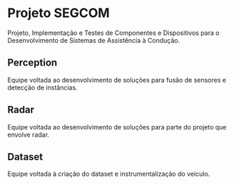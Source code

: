 # Projeto SEGCOM
Projeto, Implementação e Testes de Componentes e Dispositivos para o Desenvolvimento de Sistemas de Assistência à Condução.

## Perception
Equipe voltada ao desenvolvimento de soluções para fusão de sensores e detecção de instâncias.

## Radar
Equipe voltada ao desenvolvimento de soluções para parte do projeto que envolve radar.

## Dataset
Equipe voltada à criação do dataset e instrumentalização do veículo.
